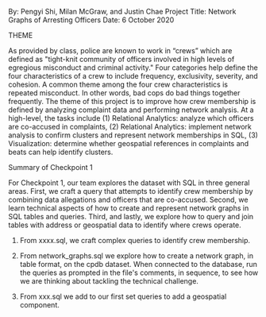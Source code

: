 By: Pengyi Shi, Milan McGraw, and Justin Chae
Project Title: Network Graphs of Arresting Officers 
Date: 6 October 2020

THEME

As provided by class, police are known to work in “crews” which are defined as "tight-knit community of officers involved in high levels of egregious misconduct and criminal activity." Four categories help define the four characteristics of a crew to include frequency, exclusivity, severity, and cohesion. A common theme among the four crew characteristics is repeated misconduct. In other words, bad cops do bad things together frequently. 
The theme of this project is to improve how crew membership is defined by analyzing complaint data and performing network analysis. At a high-level, the tasks include (1) Relational Analytics: analyze which officers are co-accused in complaints, (2) Relational Analytics: implement network analysis to confirm clusters and represent network memberships in SQL, (3) Visualization: determine whether geospatial references in complaints and beats can help identify clusters.

Summary of Checkpoint 1

For Checkpoint 1, our team explores the dataset with SQL in three general areas. First, we craft a query that attempts to identify crew membership by combining data allegations and officers that are co-accused. Second, we learn technical aspects of how to create and represent network graphs in SQL tables and queries. Third, and lastly, we explore how to query and join tables with address or geospatial data to identify where crews operate.

1. From xxxx.sql, we craft complex queries to identify crew membership. 

2. From network_graphs.sql we explore how to create a network graph, in table format, on the cpdb dataset. When connected to the database, run the queries as prompted in the file's comments, in sequence, to see how we are thinking about tackling the technical challenge. 

3. From xxx.sql we add to our first set queries to add a geospatial component. 


